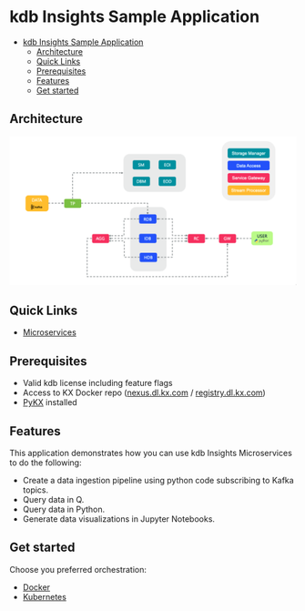 # kdb Insights Sample Application
- [kdb Insights Sample Application](#kdb-insights-sample-application)
  - [Architecture](#architecture)
  - [Quick Links](#quick-links)
  - [Prerequisites](#prerequisites)
  - [Features](#features)
  - [Get started](#get-started)

## Architecture
![Architecture](img/arch_diagram.png)

## Quick Links
* [Microservices](https://code.kx.com/insights/microservices)

## Prerequisites
* Valid kdb license including feature flags
* Access to KX Docker repo ([nexus.dl.kx.com](https://nexus.dl.kx.com) / [registry.dl.kx.com](registry.dl.kx.com))
* [PyKX](https://code.kx.com/pykx) installed

## Features
This application demonstrates how you can use kdb Insights Microservices to do the following:

- Create a data ingestion pipeline using python code subscribing to Kafka topics.
- Query data in Q.
- Query data in Python.
- Generate data visualizations in Jupyter Notebooks.

## Get started
Choose you preferred orchestration:
* [Docker](docker)
* [Kubernetes](kubernetes)
